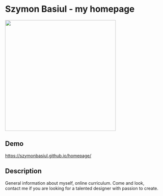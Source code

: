 # Szymon Basiul - my homepage

<img src="https://github.com/szymonbasiul/homepage/raw/main/images/BasiulSzymon.jpg" width="360px">


## Demo

https://szymonbasiul.github.io/homepage/


## Description

General information about myself, online curriculum. Come and look, contact me if you are looking for a talented designer with passion to create.
